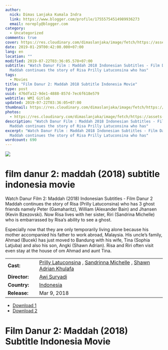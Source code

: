 ```yaml
---
author:
  nick: Dimas Lanjaka Kumala Indra
  link: https://www.blogger.com/profile/17555754514989936273
  email: noreply@blogger.com
category:
  - Uncategorized
comments: true
cover: https://res.cloudinary.com/dimaslanjaka/image/fetch/https://assets-a1.kompasiana.com/items/album/2018/04/09/danur-2-maddah-tembus-1-juta-penonton-5acb7ff9cf01b401f923e9c2.jpg
date: 2019-01-29T00:42:00.000+07:00
lang: en
location: ""
modified: 2019-07-22T03:36:05.578+07:00
subtitle: "Watch Danur Film : Maddah 2018 Indonesian Subtitles - Film Danur 2
  Maddah continues the story of Risa Prilly Latuconsina who has"
tags:
  - Movies
title: "Film Danur 2: Maddah 2018 Subtitle Indonesia Movie"
type: post
uuid: 476dfa12-9de1-4888-857d-7ec6f618e579
webtitle: WMI Gitlab
updated: 2019-07-22T03:36:05+07:00
thumbnail: https://res.cloudinary.com/dimaslanjaka/image/fetch/https://assets-a1.kompasiana.com/items/album/2018/04/09/danur-2-maddah-tembus-1-juta-penonton-5acb7ff9cf01b401f923e9c2.jpg
photos:
  - https://res.cloudinary.com/dimaslanjaka/image/fetch/https://assets-a1.kompasiana.com/items/album/2018/04/09/danur-2-maddah-tembus-1-juta-penonton-5acb7ff9cf01b401f923e9c2.jpg
description: "Watch Danur Film : Maddah 2018 Indonesian Subtitles - Film Danur 2
  Maddah continues the story of Risa Prilly Latuconsina who has"
excerpt: "Watch Danur Film : Maddah 2018 Indonesian Subtitles - Film Danur 2
  Maddah continues the story of Risa Prilly Latuconsina who has"
wordcount: 690
---
```


<p><img src="https://res.cloudinary.com/dimaslanjaka/image/fetch/https://assets-a1.kompasiana.com/items/album/2018/04/09/danur-2-maddah-tembus-1-juta-penonton-5acb7ff9cf01b401f923e9c2.jpg"> <h1 for="title" class="notranslate">film danur 2: maddah (2018) subtitle indonesia  movie</h1>  </p><div>  <div class="entry-content entry-content-single" itemprop="description">  <p> <span class="notranslate"> Watch Danur Film 2: Maddah (2018) Indonesian Subtitles - Film Danur 2 Maddah continues the story of Risa (Prilly Latuconsina) who has 3 ghost friends namely Peter (Gamaharitz), William (Alexander Bain) and Jhansen (Kevin Bzezovski).</span> <span class="notranslate"> Now Risa lives with her sister, Riri (Sandrina Michelle) who is embarrassed by Risa’s ability to see a ghost.</span> </p>  <p> <span class="notranslate"> Especially now that they are only temporarily living alone because his mother accompanied his father to work abroad, Malaysia.</span> <span class="notranslate"> His uncle’s family, Ahmad (Bucek) has just moved to Bandung with his wife, Tina (Sophia Latjuba) and also his son, Angki (Shawn Adrian).</span> <span class="notranslate"> Risa and Riri often visit even stay at the house of om Ahmad and aunt Tina.</span> </p>  <table>  <tbody><tr>  <td width="20%"> <span class="notranslate"> <strong>Cast:</strong></span> </td>  <td> <span class="notranslate"> <span><span><a href="http://web-manajemen.blogspot.com/p/search.html?q=cast%20prilly%20latuconsina" rel="tag">Prilly Latuconsina</a></span></span> , <span><span><a href="http://web-manajemen.blogspot.com/p/search.html?q=cast%20sandrinna%20michelle" rel="tag">Sandrinna Michelle</a></span></span> , <span><span><a href="http://web-manajemen.blogspot.com/p/search.html?q=cast%20shawn%20adrian%20khulafa" rel="tag">Shawn Adrian Khulafa</a></span></span></span> </td>  </tr>  <tr>  <td width="20%"> <span class="notranslate"> <strong>Director:</strong></span> </td>  <td> <span class="notranslate"> <span><span><a href="http://web-manajemen.blogspot.com/p/search.html?q=director%20awi%20suryadi" rel="tag">Awi Suryadi</a></span></span></span> </td>  </tr>  <tr>  <td width="20%"> <span class="notranslate"> <strong>Country:</strong></span> </td>  <td> <span class="notranslate"> <span><a href="http://web-manajemen.blogspot.com/p/search.html?q=country%20indonesia" rel="tag">Indonesia</a></span></span> </td>  </tr>  <tr>  <td width="20%"> <span class="notranslate"> <strong>Release:</strong></span> </td>  <td><time itemprop="dateCreated" datetime="2018-03-09T00:00:00+00:00"><span class="notranslate"> <span>Mar 9, 2018</span></span> </time></td>  </tr>  </tbody></table>  <p></p>  <div id="download" class="gmr-download-wrap clearfix"><ul class="list-inline gmr-download-list clearfix">  <li> <a href="//webmanajemen.com/page/safelink.html?url=aHR0cHM6Ly9kaW1hc2xhbmpha2EuZ2l0aHViLmlvL3BhZ2Uvc2FmZWxpbmsuaHRtbD91cmw9YUhSMGNITTZMeTl2Ykc5aFpDNXpkSEpsWVcwdlppOVFSRWxPTTNwbWRGaHlWUT09" class="button" rel="nofollow noopener" target="_blank" title="Download link 1 Danur 2: Maddah (2018)"><span class="icon_download" aria-hidden="true"></span></a> <span class="notranslate"> <a href="//webmanajemen.com/page/safelink.html?url=aHR0cHM6Ly9kaW1hc2xhbmpha2EuZ2l0aHViLmlvL3BhZ2Uvc2FmZWxpbmsuaHRtbD91cmw9YUhSMGNITTZMeTl2Ykc5aFpDNXpkSEpsWVcwdlppOVFSRWxPTTNwbWRGaHlWUT09" class="button" rel="nofollow noopener" target="_blank" title="Download link 1 Danur 2: Maddah (2018)">Download 1</a></span> </li>  <li> <a href="//webmanajemen.com/page/safelink.html?url=aHR0cHM6Ly9kaW1hc2xhbmpha2EuZ2l0aHViLmlvL3BhZ2Uvc2FmZWxpbmsuaHRtbD91cmw9YUhSMGNEb3ZMMjEyWkc5M2JqSXhMbU52YlM5a1lXNTFjaTB5TFcxaFpHUmhhQzB5TURFNEx3PT0=" class="button" rel="nofollow noopener" target="_blank" title="Download link 2 Danur 2: Maddah (2018)"><span class="icon_download" aria-hidden="true"></span></a> <span class="notranslate"> <a href="//webmanajemen.com/page/safelink.html?url=aHR0cHM6Ly9kaW1hc2xhbmpha2EuZ2l0aHViLmlvL3BhZ2Uvc2FmZWxpbmsuaHRtbD91cmw9YUhSMGNEb3ZMMjEyWkc5M2JqSXhMbU52YlM5a1lXNTFjaTB5TFcxaFpHUmhhQzB5TURFNEx3PT0=" class="button" rel="nofollow noopener" target="_blank" title="Download link 2 Danur 2: Maddah (2018)">Download 2</a></span> </li>  </ul></div>  <div class="gmr-grid idmuvi-core"><div class="row grid-container"><div class="clearfix"></div></div></div>  </div>  <h1 for="title"> <span class="notranslate"> Film Danur 2: Maddah (2018) Subtitle Indonesia Movie</span> </h1>  </div>  <script src="https://codepen.io/dimaslanjaka/pen/aQRrbR.js"></script>
